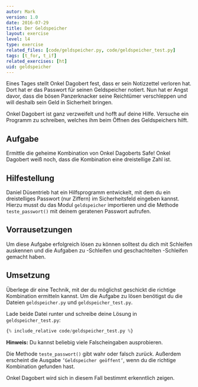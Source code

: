 ```yaml
---
autor: Mark  
version: 1.0  
date: 2016-07-29
title: Der Geldspeicher  
layout: exercise
level: l4
type: exercise
related_files: [code/geldspeicher.py, code/geldspeicher_test.py]
tags: [t_for, t_if]
related_exercises: [ht]
uid: geldspeicher
---
```


Eines Tages stellt Onkel Dagobert fest, dass er sein Notizzettel
verloren hat. Dort hat er das Passwort für seinen Geldspeicher notiert.
Nun hat er Angst davor, dass die bösen Panzerknacker seine Reichtümer
verschleppen und will deshalb sein Geld in Sicherheit bringen.

Onkel Dagobert ist ganz verzweifelt und hofft auf deine Hilfe. Versuche
ein Programm zu schreiben, welches ihm beim Öffnen des Geldspeichers
hilft.

## Aufgabe

Ermittle die geheime Kombination von Onkel Dagoberts Safe! Onkel Dagobert weiß noch, dass die Kombination eine dreistellige Zahl ist.

## Hilfestellung

Daniel Düsentrieb hat ein Hilfsprogramm entwickelt, mit dem du ein dreistelliges Passwort (nur Ziffern) im Sicherheitsfeld eingeben kannst. Hierzu musst du das Modul `geldspeicher` importieren und die Methode
`teste_passwort()` mit deinem geratenen Passwort aufrufen.

## Vorrausetzungen

Um diese Aufgabe erfolgreich lösen zu können solltest du dich mit Schleifen auskennen und die Aufgaben zu
-Schleifen und geschachtelten
-Schleifen gemacht haben.

## Umsetzung

Überlege dir eine Technik, mit der du möglichst geschickt die richtige Kombination ermitteln kannst.
Um die Aufgabe zu lösen benötigst du die Dateien `geldspeicher.py` und `geldspeicher_test.py`.

Lade beide Datei runter und schreibe deine Lösung in `geldspeicher_test.py`:

```python
{% include_relative code/geldspeicher_test.py %}
```

**Hinweis:** Du kannst beliebig viele Falscheingaben ausprobieren.  

Die Methode `teste_passwort()` gibt wahr oder falsch zurück. Außerdem erscheint die Ausgabe `’Geldspeicher geöffent’`, wenn du die richtige Kombination gefunden hast.

Onkel Dagobert wird sich in diesem Fall bestimmt erkenntlich zeigen.
